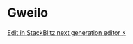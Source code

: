 # Gweilo

[Edit in StackBlitz next generation editor ⚡️](https://stackblitz.com/~/github.com/ivantomicic/Gweilo)
